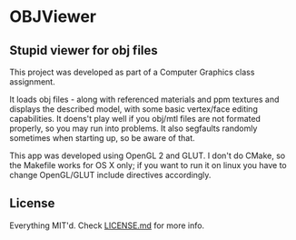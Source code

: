 # OBJViewer

## Stupid viewer for obj files

This project was developed as part of a Computer Graphics class assignment.

It loads obj files - along with referenced materials and ppm textures and
displays the described model, with some basic vertex/face editing capabilities.
It doens't play well if you obj/mtl files are not formated properly, so you may
run into problems. It also segfaults randomly sometimes when starting up, so be
aware of that.

This app was developed using OpenGL 2 and GLUT. I don't do CMake, so the
Makefile works for OS X only; if you want to run it on linux you have to change
OpenGL/GLUT include directives accordingly.

## License

Everything MIT'd. Check [LICENSE.md](LICENSE.md) for more info.
